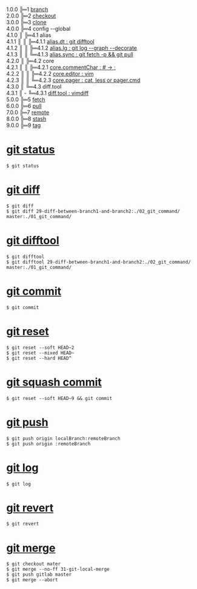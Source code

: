 1.0.0 ╠═1 [branch](01_git/01_branch/01_git_branch.md)  
2.0.0 ╠═2 [checkout](01_git/02_checkout/01_git_checkout.md)  
3.0.0 ╠═3 [clone](01_git/03_clone/01_git_clone.md)  
4.0.0 ╠═4 config --global  
4.1.0 ║ ╠═4.1 alias  
4.1.1 ║ ║ ╠═4.1.1 [alias.dt : git difftool](01_git/04_config/01_alias/01_alias.dt.md)  
4.1.2 ║ ║ ╠═4.1.2 [alias.lg : git log --graph --decorate](01_git/04_config/01_alias/02_alias.lg.md)  
4.1.3 ║ ║ ╚═4.1.3 [alias.sync : git fetch -p && git pull](01_git/04_config/01_alias/03_alias.sync.md)  
4.2.0 ║ ╠═4.2 core  
4.2.1 ║ ║ ╠═4.2.1 [core.commentChar : # -> ;](01_git/04_config/02_core/01_core.commentChar_semicolon.md)  
4.2.2 ║ ║ ╠═4.2.2 [core.editor : vim](01_git/04_config/02_core/02_core.editor_vim.md)  
4.2.3 ║ ║ ╚═4.2.3 [core.pager : cat, less or pager.cmd](01_git/04_config/02_core/03_core.pager_cat.md)  
4.3.0 ║ ╚═4.3 diff.tool  
4.3.1 ║ - ╚═4.3.1 [diff.tool : vimdiff](01_git/04_config/03_diff/01_diff.tool.md)  
5.0.0 ╠═5 [fetch](01_git/05_fetch/01_git_fetch.md)  
6.0.0 ╠═6 [pull](01_git/06_pull/01_git_pull.md)  
7.0.0 ╠═7 [remote](01_git/07_remote/01_git_remote.md)  
8.0.0 ╠═8 [stash](01_git/08_stash/01_git_stash.md)  
9.0.0 ╠═9 [tag](01_git/09_tag/01_git_tag.md)  

# [git status](02_git_command/07_git_status.md)
```{bash}
$ git status
```

# [git diff](02_git_command/08_git_diff.md)
```{bash}
$ git diff
$ git diff 29-diff-between-branch1-and-branch2:./02_git_command/ master:./01_git_command/
```

# [git difftool](02_git_command/09_git_difftool.md)
```{bash}
$ git difftool
$ git difftool 29-diff-between-branch1-and-branch2:./02_git_command/ master:./01_git_command/
```

# [git commit](02_git_command/10_git_commit.md)
```{bash}
$ git commit
```

# [git reset](02_git_command/11_git_reset_soft.md)
```{bash}
$ git reset --soft HEAD~2
$ git reset --mixed HEAD~
$ git reset --hard HEAD^
```

# [git squash commit](02_git_command/12_git_squash_commit.md)
```{bash}
$ git reset --soft HEAD~9 && git commit
```

# [git push](02_git_command/13_git_push.md)
```{bash}
$ git push origin localBranch:remoteBranch
$ git push origin :remoteBranch
```

# [git log](02_git_command/14_git_log.md)
```{bash}
$ git log
```

# [git revert](02_git_command/15_git_revert.md)
```{bash}
$ git revert
```

# [git merge](02_git_command/17_git_merge.md)
```{bash}
$ git checkout mater
$ git merge --no-ff 31-git-local-merge
$ git push gitlab master
$ git merge --abort
```

